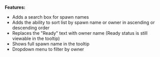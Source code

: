 ﻿**Features:**
- Adds a search box for spawn names
- Adds the ability to sort list by spawn name or owner in ascending or descending order
- Replaces the "Ready" text with owner name (Ready status is still viewable in the tooltip)
- Shows full spawn name in the tooltip
- Dropdown menu to filter by owner

